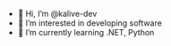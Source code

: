 - 👋 Hi, I’m @kalive-dev
- 👀 I’m interested in developing software
- 🌱 I’m currently learning .NET, Python

<!---
kalive-dev/kalive-dev is a ✨ special ✨ repository because its `README.md` (this file) appears on your GitHub profile.
You can click the Preview link to take a look at your changes.
--->
